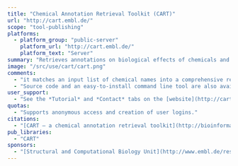 ```yaml
---
title: "Chemical Annotation Retrieval Toolkit (CART)"
url: "http://cart.embl.de/"
scope: "tool-publishing"
platforms:
  - platform_group: "public-server"
    platform_url: "http://cart.embl.de/"
    platform_text: "Server"
summary: "Retrieves annotations on biological effects of chemicals and determines which ones are enriched. "
image: "/src/use/cart/cart.png"
comments:
  - "it matches an input list of chemical names into a comprehensive reference space to assign unambiguous chemical identifiers. In this unified space, bioactivity annotations can be easily retrieved from databases covering a wide variety of chemical effects on biological systems. Subsequently, CART can determine annotations enriched in the input set of chemicals and display these in tabular format and interactive network visualizations, thereby facilitating integrative analysis of chemical bioactivity data."
  - "Source code and an easy-to-install command line tool are also available."
user_support:
  - "See the *Tutorial* and *Contact* tabs on the [website](http://cart.embl.de/)."
quotas:
  - "Supports anonymous access and creation of user logins."
citations:
  - "[CART – a chemical annotation retrieval toolkit](http://bioinformatics.oxfordjournals.org/content/early/2016/06/02/bioinformatics.btw233.abstract), Samy Deghou, Georg Zeller, Murat Iskar, Marja Driessen, Mercedes Castillo, Vera van Noort, and Peer Bork. *Bioinformatics* (2016), doi: 10.1093/bioinformatics/btw233"
pub_libraries:
  - "CART"
sponsors:
  - "[Structural and Computational Biology Unit](http://www.embl.de/research/units/scb/), [European Molecular Biology Laboratory](http://www.embl.de/index.php), Heidelberg, Germany"
---
```

